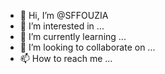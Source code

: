 - 👋 Hi, I’m @SFFOUZIA
- 👀 I’m interested in ...
- 🌱 I’m currently learning ...
- 💞️ I’m looking to collaborate on ...
- 📫 How to reach me ...

<!---
SFFOUZIA/SFFOUZIA is a ✨ special ✨ repository because its `README.md` (this file) appears on your GitHub profile.
You can click the Preview link to take a look at your changes.
--->
